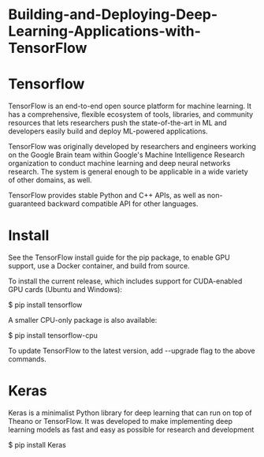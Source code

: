 # Building-and-Deploying-Deep-Learning-Applications-with-TensorFlow

# Tensorflow

TensorFlow is an end-to-end open source platform for machine learning. It has a comprehensive, flexible ecosystem of tools, libraries, and community resources that lets researchers push the state-of-the-art in ML and developers easily build and deploy ML-powered applications.

TensorFlow was originally developed by researchers and engineers working on the Google Brain team within Google's Machine Intelligence Research organization to conduct machine learning and deep neural networks research. The system is general enough to be applicable in a wide variety of other domains, as well.

TensorFlow provides stable Python and C++ APIs, as well as non-guaranteed backward compatible API for other languages.

# Install

See the TensorFlow install guide for the pip package, to enable GPU support, use a Docker container, and build from source.

To install the current release, which includes support for CUDA-enabled GPU cards (Ubuntu and Windows):

$ pip install tensorflow

A smaller CPU-only package is also available:

$ pip install tensorflow-cpu

To update TensorFlow to the latest version, add --upgrade flag to the above commands.

# Keras

Keras is a minimalist Python library for deep learning that can run on top of Theano or TensorFlow. It was developed to make implementing deep learning models as fast and easy as possible for research and development

$ pip install Keras



